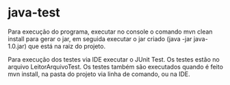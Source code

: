 # java-test

Para execução do programa, executar no console o comando mvn clean install para gerar o jar, em seguida executar o jar criado (java -jar java-1.0.jar) que está na raiz do projeto.

Para execução dos testes via IDE executar o JUnit Test. Os testes estão no arquivo LeitorArquivoTest.
Os testes também são executados quando é feito mvn install, na pasta do projeto via linha de comando, ou na IDE.
